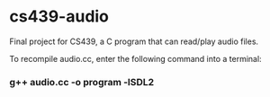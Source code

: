 # cs439-audio
 Final project for CS439, a C program that can read/play audio files.

 To recompile audio.cc, enter the following command into a terminal:
### g++ audio.cc -o program -lSDL2
